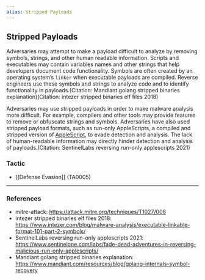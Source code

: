 ```yaml
---
alias: Stripped Payloads
---
```


## Stripped Payloads

Adversaries may attempt to make a payload difficult to analyze by removing symbols, strings, and other human readable information. Scripts and executables may contain variables names and other strings that help developers document code functionality. Symbols are often created by an operating system’s `linker` when executable payloads are compiled. Reverse engineers use these symbols and strings to analyze code and to identify functionality in payloads.(Citation: Mandiant golang stripped binaries explanation)(Citation: intezer stripped binaries elf files 2018)

Adversaries may use stripped payloads in order to make malware analysis more difficult. For example, compilers and other tools may provide features to remove or obfuscate strings and symbols. Adversaries have also used stripped payload formats, such as run-only AppleScripts, a compiled and stripped version of [AppleScript](https://attack.mitre.org/techniques/T1059/002), to evade detection and analysis. The lack of human-readable information may directly hinder detection and analysis of payloads.(Citation: SentinelLabs reversing run-only applescripts 2021)


### Tactic

- [[Defense Evasion]] (TA0005)


---
### References

- mitre-attack: https://attack.mitre.org/techniques/T1027/008
- intezer stripped binaries elf files 2018: https://www.intezer.com/blog/malware-analysis/executable-linkable-format-101-part-2-symbols/
- SentinelLabs reversing run-only applescripts 2021: https://www.sentinelone.com/labs/fade-dead-adventures-in-reversing-malicious-run-only-applescripts/
- Mandiant golang stripped binaries explanation: https://www.mandiant.com/resources/blog/golang-internals-symbol-recovery
